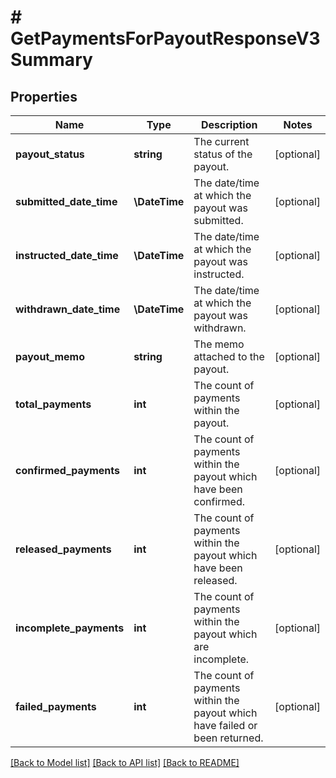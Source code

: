 # # GetPaymentsForPayoutResponseV3Summary

## Properties

Name | Type | Description | Notes
------------ | ------------- | ------------- | -------------
**payout_status** | **string** | The current status of the payout. | [optional]
**submitted_date_time** | **\DateTime** | The date/time at which the payout was submitted. | [optional]
**instructed_date_time** | **\DateTime** | The date/time at which the payout was instructed. | [optional]
**withdrawn_date_time** | **\DateTime** | The date/time at which the payout was withdrawn. | [optional]
**payout_memo** | **string** | The memo attached to the payout. | [optional]
**total_payments** | **int** | The count of payments within the payout. | [optional]
**confirmed_payments** | **int** | The count of payments within the payout which have been confirmed. | [optional]
**released_payments** | **int** | The count of payments within the payout which have been released. | [optional]
**incomplete_payments** | **int** | The count of payments within the payout which are incomplete. | [optional]
**failed_payments** | **int** | The count of payments within the payout which have failed or been returned. | [optional]

[[Back to Model list]](../../README.md#models) [[Back to API list]](../../README.md#endpoints) [[Back to README]](../../README.md)
